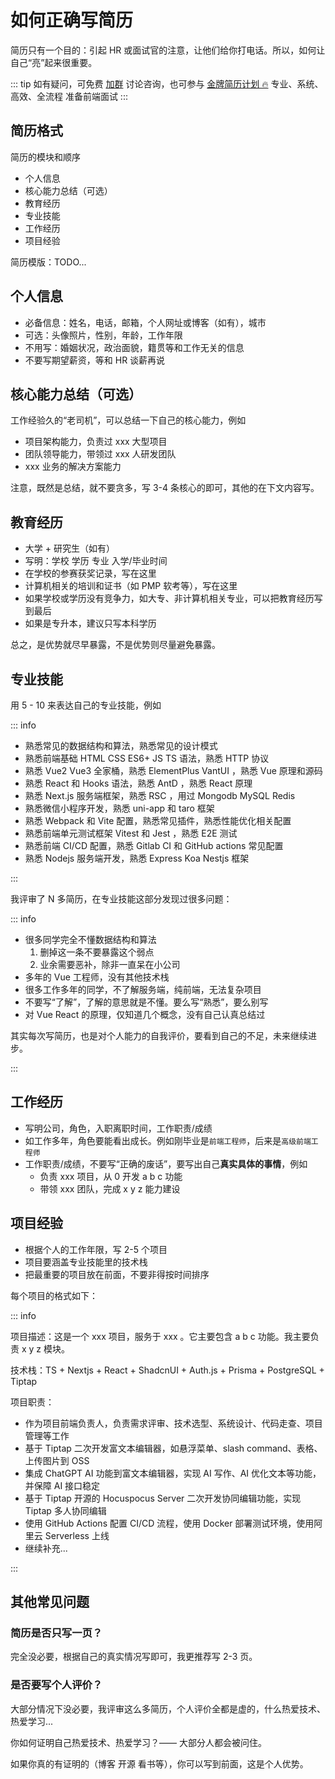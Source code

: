 # 如何正确写简历

简历只有一个目的：引起 HR 或面试官的注意，让他们给你打电话。所以，如何让自己“亮”起来很重要。

::: tip
如有疑问，可免费 [加群](/docs/services/group.md) 讨论咨询，也可参与 [金牌简历计划 🔥](/docs/services/1v1.md) 专业、系统、高效、全流程 准备前端面试
:::

## 简历格式

简历的模块和顺序

- 个人信息
- 核心能力总结（可选）
- 教育经历
- 专业技能
- 工作经历
- 项目经验

简历模版：TODO...

## 个人信息

- 必备信息：姓名，电话，邮箱，个人网址或博客（如有），城市
- 可选：头像照片，性别，年龄，工作年限
- 不用写：婚姻状况，政治面貌，籍贯等和工作无关的信息
- 不要写期望薪资，等和 HR 谈薪再说

## 核心能力总结（可选）

工作经验久的“老司机”，可以总结一下自己的核心能力，例如

- 项目架构能力，负责过 xxx 大型项目
- 团队领导能力，带领过 xxx 人研发团队
- xxx 业务的解决方案能力

注意，既然是总结，就不要贪多，写 3-4 条核心的即可，其他的在下文内容写。

## 教育经历

- 大学 + 研究生（如有）
- 写明：学校 学历 专业 入学/毕业时间
- 在学校的参赛获奖记录，写在这里
- 计算机相关的培训和证书（如 PMP 软考等），写在这里
- 如果学校或学历没有竞争力，如大专、非计算机相关专业，可以把教育经历写到最后
- 如果是专升本，建议只写本科学历

总之，是优势就尽早暴露，不是优势则尽量避免暴露。

## 专业技能

用 5 - 10 来表达自己的专业技能，例如

::: info

- 熟悉常见的数据结构和算法，熟悉常见的设计模式
- 熟悉前端基础 HTML CSS ES6+ JS TS 语法，熟悉 HTTP 协议
- 熟悉 Vue2 Vue3 全家桶，熟悉 ElementPlus VantUI ，熟悉 Vue 原理和源码
- 熟悉 React 和 Hooks 语法，熟悉 AntD ，熟悉 React 原理
- 熟悉 Next.js 服务端框架，熟悉 RSC ，用过 Mongodb MySQL Redis
- 熟悉微信小程序开发，熟悉 uni-app 和 taro 框架
- 熟悉 Webpack 和 Vite 配置，熟悉常见插件，熟悉性能优化相关配置
- 熟悉前端单元测试框架 Vitest 和 Jest ，熟悉 E2E 测试
- 熟悉前端 CI/CD 配置，熟悉 Gitlab CI 和 GitHub actions 常见配置
- 熟悉 Nodejs 服务端开发，熟悉 Express Koa Nestjs 框架

:::

我评审了 N 多简历，在专业技能这部分发现过很多问题：

::: info

- 很多同学完全不懂数据结构和算法
  1. 删掉这一条不要暴露这个弱点
  2. 业余需要恶补，除非一直呆在小公司
- 多年的 Vue 工程师，没有其他技术栈
- 很多工作多年的同学，不了解服务端，纯前端，无法复杂项目
- 不要写“了解”，了解的意思就是不懂。要么写“熟悉”，要么别写
- 对 Vue React 的原理，仅知道几个概念，没有自己认真总结过

其实每次写简历，也是对个人能力的自我评价，要看到自己的不足，未来继续进步。

:::

## 工作经历

- 写明公司，角色，入职离职时间，工作职责/成绩
- 如工作多年，角色要能看出成长。例如刚毕业是`前端工程师`，后来是`高级前端工程师`
- 工作职责/成绩，不要写“正确的废话”，要写出自己**真实具体的事情**，例如
  - 负责 xxx 项目，从 0 开发 a b c 功能
  - 带领 xxx 团队，完成 x y z 能力建设

## 项目经验

- 根据个人的工作年限，写 2-5 个项目
- 项目要涵盖专业技能里的技术栈
- 把最重要的项目放在前面，不要非得按时间排序

每个项目的格式如下：

::: info

项目描述：这是一个 xxx 项目，服务于 xxx 。它主要包含 a b c 功能。我主要负责 x y z 模块。

技术栈：TS + Nextjs + React + ShadcnUI + Auth.js + Prisma + PostgreSQL + Tiptap

项目职责：

- 作为项目前端负责人，负责需求评审、技术选型、系统设计、代码走查、项目管理等工作
- 基于 Tiptap 二次开发富文本编辑器，如悬浮菜单、slash command、表格、上传图片到 OSS
- 集成 ChatGPT AI 功能到富文本编辑器，实现 AI 写作、AI 优化文本等功能，并保障 AI 接口稳定
- 基于 Tiptap 开源的 Hocuspocus Server 二次开发协同编辑功能，实现 Tiptap 多人协同编辑
- 使用 GitHub Actions 配置 CI/CD 流程，使用 Docker 部署测试环境，使用阿里云 Serverless 上线
- 继续补充...

:::

## 其他常见问题

### 简历是否只写一页？

完全没必要，根据自己的真实情况写即可，我更推荐写 2-3 页。

### 是否要写个人评价？

大部分情况下没必要，我评审这么多简历，个人评价全都是虚的，什么热爱技术、热爱学习...

你如何证明自己热爱技术、热爱学习？—— 大部分人都会被问住。

如果你真的有证明的（博客 开源 看书等），你可以写到前面，这是个人优势。
